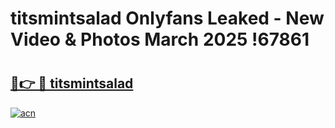 # titsmintsalad Onlyfans Leaked - New Video & Photos March 2025 !67861

# <h2><a href="https://y57dqz.iuczelnia.edu.pl?title=titsmintsalad&ref=67861">🔗👉 🔴 titsmintsalad</a></h2>

[![acn](https://github.com/user-attachments/assets/0f9c940e-d8b0-45ae-aac7-cd30a18b3e1c)](https://y57dqz.iuczelnia.edu.pl?title=titsmintsalad&ref=67861)

